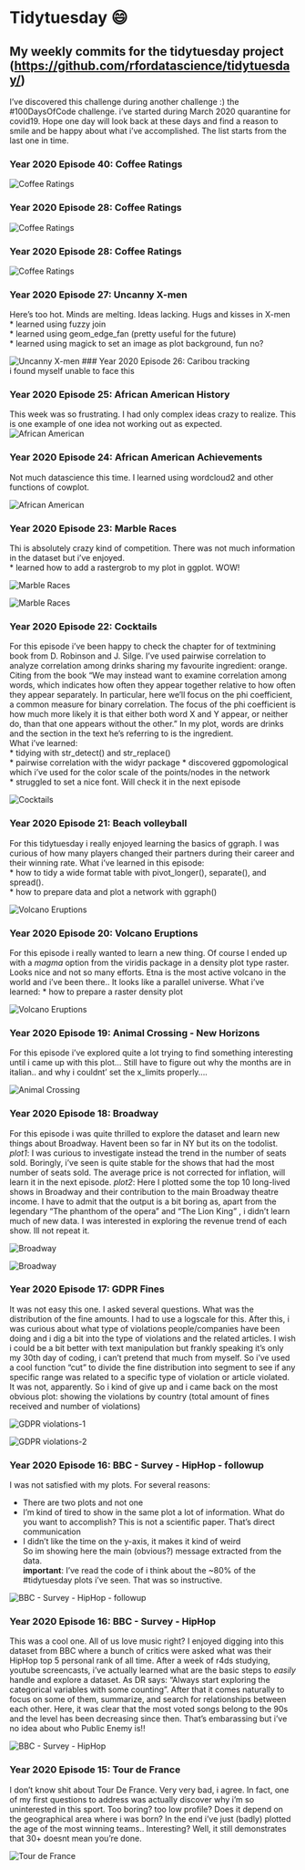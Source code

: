 <!-- README.md is generated from README.Rmd. Please edit that file -->
Tidytuesday 😄
=============

My weekly commits for the tidytuesday project (<a href="https://github.com/rfordatascience/tidytuesday/" class="uri">https://github.com/rfordatascience/tidytuesday/</a>)
-------------------------------------------------------------------------------------------------------------------------------------------------------------------------

I’ve discovered this challenge during another challenge :) the
\#100DaysOfCode challenge. i’ve started during March 2020 quarantine for
covid19. Hope one day will look back at these days and find a reason to
smile and be happy about what i’ve accomplished. The list starts from
the last one in time.

### Year 2020 Episode 40: Coffee Ratings

![Coffee Ratings](plots/2020_40/Beyonce_Swift.png)

### Year 2020 Episode 28: Coffee Ratings

![Coffee Ratings](plots/2020_29/astronauts.png)

### Year 2020 Episode 28: Coffee Ratings

![Coffee Ratings](plots/2020_28/cofee.png)

### Year 2020 Episode 27: Uncanny X-men

Here’s too hot. Minds are melting. Ideas lacking. Hugs and kisses in
X-men  
\* learned using fuzzy join  
\* learned using geom\_edge\_fan (pretty useful for the future)  
\* learned using magick to set an image as plot background, fun no?

![Uncanny X-men](plots/2020_27/xmen.png) \#\#\# Year 2020 Episode 26:
Caribou tracking  
i found myself unable to face this

### Year 2020 Episode 25: African American History

This week was so frustrating. I had only complex ideas crazy to realize.
This is one example of one idea not working out as expected. ![African
American](https://media.giphy.com/media/ZZr3Qqa5T8E4HQgIRi/giphy.gif)

### Year 2020 Episode 24: African American Achievements

Not much datascience this time. I learned using wordcloud2 and other
functions of cowplot.

![African American](plots/2020_24/african_american.png)

### Year 2020 Episode 23: Marble Races

Thi is absolutely crazy kind of competition. There was not much
information in the dataset but i’ve enjoyed.  
\* learned how to add a rastergrob to my plot in ggplot. WOW!

![Marble Races](plots/2020_23/marbula1_2nd.png)

![Marble Races](plots/2020_23/marbula1.png)

### Year 2020 Episode 22: Cocktails

For this episode i’ve been happy to check the chapter for of textmining
book from D. Robinson and J. Silge. I’ve used pairwise correlation to
analyze correlation among drinks sharing my favourite ingredient:
orange. Citing from the book “We may instead want to examine correlation
among words, which indicates how often they appear together relative to
how often they appear separately. In particular, here we’ll focus on the
phi coefficient, a common measure for binary correlation. The focus of
the phi coefficient is how much more likely it is that either both word
X and Y appear, or neither do, than that one appears without the other.”
In my plot, words are drinks and the section in the text he’s referring
to is the ingredient.  
What i’ve learned:  
\* tidying with str\_detect() and str\_replace()  
\* pairwise correlation with the widyr package \* discovered
ggpomological which i’ve used for the color scale of the points/nodes in
the network  
\* struggled to set a nice font. Will check it in the next episode

![Cocktails](plots/2020_22/cocktails.png)

### Year 2020 Episode 21: Beach volleyball

For this tidytuesday i really enjoyed learning the basics of ggraph. I
was curious of how many players changed their partners during their
career and their winning rate. What i’ve learned in this episode:  
\* how to tidy a wide format table with pivot\_longer(), separate(), and
spread().  
\* how to prepare data and plot a network with ggraph()

![Volcano Eruptions](plots/2020_21/beach_volleyball.png)

### Year 2020 Episode 20: Volcano Eruptions

For this episode i really wanted to learn a new thing. Of course I ended
up with a *magma* option from the viridis package in a density plot type
raster. Looks nice and not so many efforts. Etna is the most active
volcano in the world and i’ve been there.. It looks like a parallel
universe. What i’ve learned: \* how to prepare a raster density plot

![Volcano Eruptions](plots/2020_20/Volcano_Eruptions.png)

### Year 2020 Episode 19: Animal Crossing - New Horizons

For this episode i’ve explored quite a lot trying to find something
interesting until i came up with this plot… Still have to figure out why
the months are in italian.. and why i couldnt’ set the x\_limits
properly….

![Animal Crossing](plots/2020_19/animal_crossing.png)

### Year 2020 Episode 18: Broadway

For this episode i was quite thrilled to explore the dataset and learn
new things about Broadway. Havent been so far in NY but its on the
todolist. *plot1*: I was curious to investigate instead the trend in the
number of seats sold. Boringly, i’ve seen is quite stable for the shows
that had the most number of seats sold. The average price is not
corrected for inflation, will learn it in the next episode. *plot2*:
Here I plotted some the top 10 long-lived shows in Broadway and their
contribution to the main Broadway theatre income. I have to admit that
the output is a bit boring as, apart from the legendary “The phanthom of
the opera” and “The Lion King” , i didn’t learn much of new data. I was
interested in exploring the revenue trend of each show. Ill not repeat
it.

![Broadway](plots/2020_18/18_2020_Broadway_fu.png)

![Broadway](plots/2020_18/18_2020_Broadway.png)

### Year 2020 Episode 17: GDPR Fines

It was not easy this one. I asked several questions. What was the
distribution of the fine amounts. I had to use a logscale for this.
After this, i was curious about what type of violations people/companies
have been doing and i dig a bit into the type of violations and the
related articles. I wish i could be a bit better with text manipulation
but frankly speaking it’s only my 30th day of coding, i can’t pretend
that much from myself. So i’ve used a cool function “cut” to divide the
fine distribution into segment to see if any specific range was related
to a specific type of violation or article violated. It was not,
apparently. So i kind of give up and i came back on the most obvious
plot: showing the violations by country (total amount of fines received
and number of violations)

![GDPR violations-1](plots/2020_17/17_2020_GDPR_1.png)

![GDPR violations-2](plots/2020_17/17_2020_GDPR_2.png)

### Year 2020 Episode 16: BBC - Survey - HipHop - followup

I was not satisfied with my plots. For several reasons:  
- There are two plots and not one  
- I’m kind of tired to show in the same plot a lot of information. What
do you want to accomplish? This is not a scientific paper. That’s direct
communication  
- I didn’t like the time on the y-axis, it makes it kind of weird  
So im showing here the main (obvious?) message extracted from the
data.  
**important**: I’ve read the code of i think about the ~80% of the
\#tidytuesday plots i’ve seen. That was so instructive.

![BBC - Survey - HipHop -
followup](plots/2020_16/16_2020_HiphopBBC_followup.png)

### Year 2020 Episode 16: BBC - Survey - HipHop

This was a cool one. All of us love music right? I enjoyed digging into
this dataset from BBC where a bunch of critics were asked what was their
HipHop top 5 personal rank of all time. After a week of r4ds studying,
youtube screencasts, i’ve actually learned what are the basic steps to
*easily* handle and explore a dataset. As DR says: “Always start
exploring the categorical variables with some counting”. After that it
comes naturally to focus on some of them, summarize, and search for
relationships between each other. Here, it was clear that the most voted
songs belong to the 90s and the level has been decreasing since then.
That’s embarassing but i’ve no idea about who Public Enemy is!!

![BBC - Survey - HipHop](plots/2020_16/16_2020_HiphopBBC.png)

### Year 2020 Episode 15: Tour de France

I don’t know shit about Tour De France. Very very bad, i agree. In fact,
one of my first questions to address was actually discover why i’m so
uninterested in this sport. Too boring? too low profile? Does it depend
on the geographical area where i was born? In the end i’ve just (badly)
plotted the age of the most winning teams.. Interesting? Well, it still
demonstrates that 30+ doesnt mean you’re done.

![Tour de France](plots/2020_15/15_2020_tdf_winners.png)

